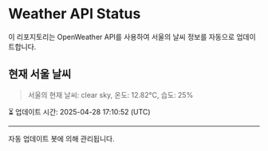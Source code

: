 
# Weather API Status

이 리포지토리는 OpenWeather API를 사용하여 서울의 날씨 정보를 자동으로 업데이트합니다.

## 현재 서울 날씨
> 서울의 현재 날씨: clear sky, 온도: 12.82°C, 습도: 25%

⏳ 업데이트 시간: 2025-04-28 17:10:52 (UTC)

---
자동 업데이트 봇에 의해 관리됩니다.
